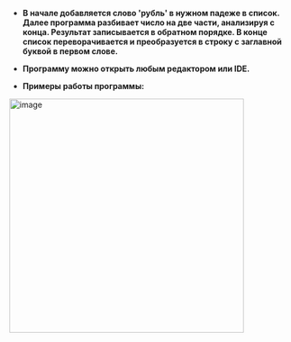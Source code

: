- **В начале добавляется слово 'рубль' в нужном падеже в список. Далее программа разбивает число на две части, анализируя с конца. Результат записывается в обратном порядке. В конце список переворачивается и преобразуется в строку с заглавной буквой в первом слове.**

- **Программу можно открыть любым редактором или IDE.**

- **Примеры работы программы:**
<img width="416" alt="image" src="https://user-images.githubusercontent.com/47078259/189308955-1470224f-4250-4fd8-af0d-92162597e6a3.png">
